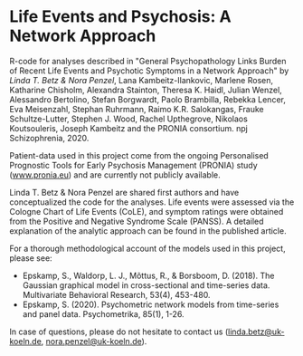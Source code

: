 # Life Events and Psychosis: A Network Approach

R-code for analyses described in "General Psychopathology Links Burden of Recent Life Events and Psychotic Symptoms in a Network Approach" by *Linda T. Betz & Nora Penzel*, Lana Kambeitz-Ilankovic, Marlene Rosen, Katharine Chisholm, Alexandra Stainton, Theresa K. Haidl, Julian Wenzel, Alessandro Bertolino, Stefan Borgwardt, Paolo Brambilla, Rebekka Lencer, Eva Meisenzahl, Stephan Ruhrmann, Raimo K.R. Salokangas, Frauke Schultze-Lutter, Stephen J. Wood, Rachel Upthegrove, Nikolaos Koutsouleris, Joseph Kambeitz and the PRONIA consortium. npj Schizophrenia, 2020.

Patient-data used in this project come from the ongoing Personalised Prognostic Tools for Early Psychosis Management (PRONIA) study (www.pronia.eu) and are currently not publicly available. 

Linda T. Betz & Nora Penzel are shared first authors and have conceptualized the code for the analyses. Life events were assessed via the Cologne Chart of Life Events (CoLE), and symptom ratings were obtained from the Positive and Negative Syndrome Scale (PANSS). A detailed explanation of the analytic approach can be found in the published article.

For a thorough methodological account of the models used in this project, please see:
- Epskamp, S., Waldorp, L. J., Mõttus, R., & Borsboom, D. (2018). The Gaussian graphical model in cross-sectional and time-series data. Multivariate Behavioral Research, 53(4), 453-480.
- Epskamp, S. (2020). Psychometric network models from time-series and panel data. Psychometrika, 85(1), 1-26.

In case of questions, please do not hesitate to contact us (linda.betz@uk-koeln.de, nora.penzel@uk-koeln.de).
